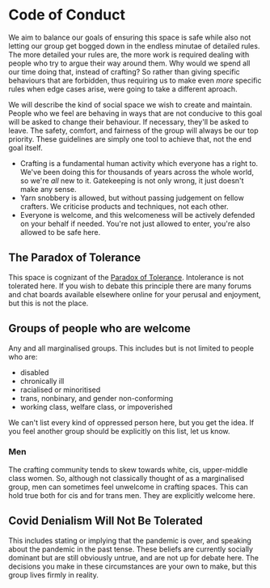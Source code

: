 # Code of Conduct

We aim to balance our goals of ensuring this space is safe while also not letting our group get bogged down in the endless minutae of detailed rules. The more detailed your rules are, the more work is required dealing with people who try to argue their way around them. Why would we spend all our time doing that, instead of crafting? So rather than giving specific behaviours that are forbidden, thus requiring us to make even _more_ specific rules when edge cases arise, were going to take a different aproach.

We will describe the kind of social space we wish to create and maintain. People who we feel are behaving in ways that are not conducive to this goal will be asked to change their behaviour. If necessary, they'll be asked to leave. The safety, comfort, and fairness of the group will always be our top priority. These guidelines are simply one tool to achieve that, not the end goal itself.

- Crafting is a fundamental human activity which everyone has a right to. We've been doing this for thousands of years across the whole world, so we're _all_ new to it. Gatekeeping is not only wrong, it just doesn't make any sense.
- Yarn snobbery is allowed, but without passing judgement on fellow crafters. We criticise products and techniques, not each other.
- Everyone is welcome, and this welcomeness will be actively defended on your behalf if needed. You're not just allowed to enter, you're also allowed to be safe here.

## The Paradox of Tolerance

This space is cognizant of the [Paradox of Tolerance][tolerance]. Intolerance is not tolerated here. If you wish to debate this principle there are many forums and chat boards available elsewhere online for your perusal and enjoyment, but this is not the place.

## Groups of people who are welcome

Any and all marginalised groups. This includes but is not limited to people who are:
- disabled
- chronically ill
- racialised or minoritised
- trans, nonbinary, and gender non-conforming
- working class, welfare class, or impoverished

We can't list every kind of oppressed person here, but you get the idea. If you feel another group should be explicitly on this list, let us know.

### Men

The crafting community tends to skew towards white, cis, upper-middle class women. So, although not classically thought of as a marginalised group, men can sometimes feel unwelcome in crafting spaces. This can hold true both for cis and for trans men. They are explicitly welcome here.

## Covid Denialism Will Not Be Tolerated

This includes stating or implying that the pandemic is over, and speaking about the pandemic in the past tense. These beliefs are currently socially dominant but are still obviously untrue, and are not up for debate here. The decisions you make in these circumstances are your own to make, but this group lives firmly in reality.

[tolerance]: https://en.wikipedia.org/wiki/Paradox_of_tolerance#:~:text=The%20paradox%20of%20tolerance%20states,or%20destroyed%20by%20the%20intolerant.
